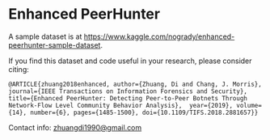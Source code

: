# Enhanced PeerHunter

A sample dataset is at https://www.kaggle.com/nogrady/enhanced-peerhunter-sample-dataset.

If you find this dataset and code useful in your research, please consider citing:

`@ARTICLE{zhuang2018enhanced,
  author={Zhuang, Di and Chang, J. Morris},
  journal={IEEE Transactions on Information Forensics and Security}, 
  title={Enhanced PeerHunter: Detecting Peer-to-Peer Botnets Through Network-Flow Level Community Behavior Analysis}, 
  year={2019},
  volume={14},
  number={6},
  pages={1485-1500},
  doi={10.1109/TIFS.2018.2881657}}`

Contact info: zhuangdi1990@gmail.com
